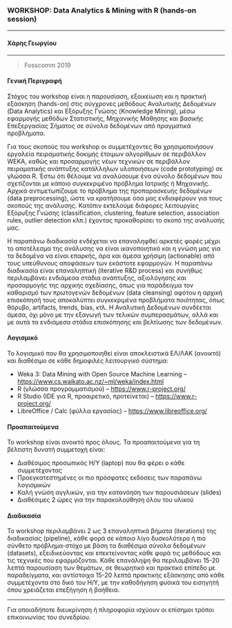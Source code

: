 ### **WORKSHOP: Data Analytics & Mining with R (hands-on session)**
---
#### **Χάρης Γεωργίου**
--- 
>Fosscomm 2019

#### Γενική Περιγραφή
Στόχος του workshop είναι η παρουσίαση, εξοικείωση και η πρακτική εξάσκηση (hands-on) στις σύγχρονες μεθόδους Αναλυτικής Δεδομένων (Data Analytics) και Εξόρυξης Γνώσης (Knowledge Mining), μέσω εφαρμογής μεθόδων Στατιστικής, Μηχανικής Μάθησης και βασικής Επεξεργασίας Σήματος σε σύνολα δεδομένων από πραγματικά προβλήματα. 

Για τους σκοπούς του workshop οι συμμετέχοντες θα χρησιμοποιήσουν εργαλεία πειραματικής δοκιμής έτοιμων αλγορίθμων σε περιβάλλον WEKA, καθώς και προσαρμογής νέων τεχνικών σε περιβάλλον πειραματικής ανάπτυξης κατάλληλων υλοποιήσεων (code prototyping) σε γλώσσα R. 
Έστω ότι θέλουμε να αναλύσουμε ένα σύνολο δεδομένων που σχετίζονται με κάποιο συγκεκριμένο πρόβλημα Ιατρικής ή Μηχανικής. Αρχικά αντιμετωπίζουμε το πρόβλημα της προπαρασκευής δεδομένων (data preprocessing), ώστε να κρατήσουμε όσα μας ενδιαφέρουν για τους σκοπούς της ανάλυσης. Κατόπιν εκτελούμε διάφορες λειτουργίες Εξόρυξης Γνώσης (classification, clustering, feature selection, association rules, outlier detection κλπ.) έχοντας προκαθορίσει το σκοπό της ανάλυσής μας. 

Η παραπάνω διαδικασία ενδέχεται να επαναληφθεί αρκετές φορές μέχρι το αποτέλεσμα της ανάλυσης να είναι ικανοποιητικό και η γνώση μας για τα δεδομένα να είναι επαρκής, άρα και άμεσα χρήσιμη (actionable) από τους υπεύθυνους αποφάσεων των εκάστοτε εφαρμογών. Η παραπάνω διαδικασία είναι επαναληπτική (iterative R&D process) και συνήθως περιλαμβάνει ενδιάμεσα στάδια ανάπτυξης, αξιολόγησης και προσαρμογής της αρχικής σχεδίασης, όπως για παράδειγμα τον καθαρισμό των πρωτογενών δεδομένων (data cleansing) αφότου η αρχική επισκόπησή τους αποκαλύπτει συγκεκριμένα προβλήματα ποιότητας, όπως θόρυβο, artifacts, trends, bias, κτλ. Η Αναλυτική Δεδομένων συνδέεται άμεσα, όχι μόνο με την εξαγωγή των τελικών συμπερασμάτων, αλλά και με αυτά τα ενδιάμεσα στάδια επισκόπησης και βελτίωσης των δεδομένων. 

#### Λογισμικό
Το λογισμικό που θα χρησιμοποιηθεί είναι αποκλειστικά ΕΛ/ΛΑΚ (ανοικτό) και διαθέσιμο σε κάθε δημοφιλές λειτουργικό σύστημα: 
* Weka 3: Data Mining with Open Source Machine Learning – https://www.cs.waikato.ac.nz/~ml/weka/index.html 
* R (γλώσσα προγραμματισμού) – https://www.r-project.org/ 
* R Studio (IDE για R, προαιρετικό, προτείνεται) – https://www.r-project.org/  
* LibreOffice / Calc (φύλλα εργασίας) – https://www.libreoffice.org/ 

#### Προαπαιτούμενα
Το workshop είναι ανοικτό προς όλους. Τα προαπαιτούμενα για τη βέλτιστη δυνατή συμμετοχή είναι: 
* Διαθέσιμος προσωπικός Η/Υ (laptop) που θα φέρει ο κάθε συμμετέχοντας 
* Προεγκατεστημένες οι πιο πρόσφατες εκδόσεις των παραπάνω λογισμικών 
* Καλή γνώση αγγλικών, για την κατανόηση των παρουσιάσεων (slides) 
* Διαθέσιμες 2 ώρες για την παρακολούθηση όλου του υλικού 

#### Διαδικασία
Το workshop περιλαμβάνει 2 ως 3 επαναληπτικά βήματα (iterations) της διαδικασίας (pipeline), κάθε φορά σε κάποιο λίγο δυσκολότερο ή πιο σύνθετο πρόβλημα-στόχο με βάση τα διαθέσιμα σύνολα δεδομένων (datasets), εξειδικεύοντας και επεκτείνοντας κάθε φορά τις μεθόδους και τις τεχνικές που εφαρμόζονται. Κάθε επανάληψη θα περιλαμβάνει 15-20 λεπτά παρουσίαση των θεμάτων, σε θεωρητικό και πρακτικό επίπεδο με παραδείγματα, και αντίστοιχα 15-20 λεπτά πρακτικής εξάσκησης από κάθε συμμετέχοντα στο δικό του Η/Υ, με την καθοδήγηση φυσικά του εισηγητή όπου χρειάζεται επεξήγηση ή βοήθεια. 
 
---

Για οποιαδήποτε διευκρίνηση ή πληροφορία ισχύουν οι επίσημοι τρόποι επικοινωνίας του συνεδρίου.
